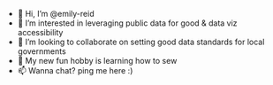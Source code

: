 - 👋 Hi, I’m @emily-reid
- 👀 I’m interested in leveraging public data for good & data viz accessibility
- 💞️ I’m looking to collaborate on setting good data standards for local governments
- 🌱 My new fun hobby is learning how to sew
- 📫 Wanna chat? ping me here :)

<!---
emily-reid/emily-reid is a ✨ special ✨ repository because its `README.md` (this file) appears on your GitHub profile.
You can click the Preview link to take a look at your changes.
--->
